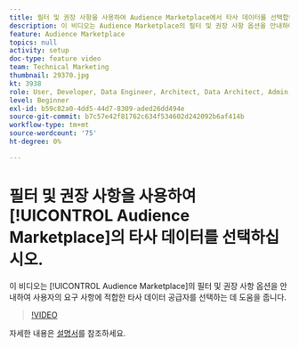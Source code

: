```yaml
---
title: 필터 및 권장 사항을 사용하여 Audience Marketplace에서 타사 데이터를 선택합니다.
description: 이 비디오는 Audience Marketplace의 필터 및 권장 사항 옵션을 안내하여 요구 사항에 적합한 타사 데이터 공급자를 선택하는 데 도움이 됩니다.
feature: Audience Marketplace
topics: null
activity: setup
doc-type: feature video
team: Technical Marketing
thumbnail: 29370.jpg
kt: 3938
role: User, Developer, Data Engineer, Architect, Data Architect, Admin, Leader
level: Beginner
exl-id: b59c82a0-4dd5-44d7-8309-aded26dd494e
source-git-commit: b7c57e42f81762c634f534602d242092b6af414b
workflow-type: tm+mt
source-wordcount: '75'
ht-degree: 0%

---
```


# 필터 및 권장 사항을 사용하여 [!UICONTROL Audience Marketplace]의 타사 데이터를 선택하십시오.

이 비디오는 [!UICONTROL Audience Marketplace]의 필터 및 권장 사항 옵션을 안내하여 사용자의 요구 사항에 적합한 타사 데이터 공급자를 선택하는 데 도움을 줍니다.

>[!VIDEO](https://video.tv.adobe.com/v/29370/?quality=12)

자세한 내용은 [설명서](https://experienceleague.adobe.com/docs/audience-manager/user-guide/features/audience-marketplace/audience-marketplace-for-data-buyers/marketplace-data-buyers.html)를 참조하세요.
